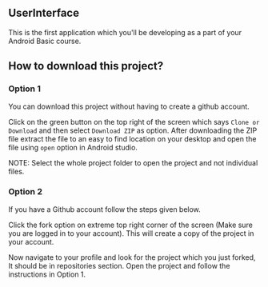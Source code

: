 ## UserInterface
This is the first application which you'll be developing as a part of your Android Basic course.

## How to download this project?
### Option 1
You can download this project without having to create a github account.

Click on the green button on the top right of the screen which says `Clone or Download` and then select `Download ZIP` as option.
After downloading the ZIP file extract the file to an easy to find location on your desktop and open the file using `open` option in Android studio.

NOTE: Select the whole project folder to open the project and not individual files.

### Option 2
If you have a Github account follow the steps given below.

Click the fork option on extreme top right corner of the screen (Make sure you are logged in to your account). This will create a copy of the project in your account.

Now navigate to your profile and look for the project which you just forked, It should be in repositories section. 
Open the project and follow the instructions in Option 1.
